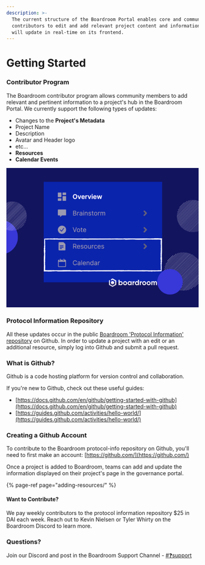 ```yaml
---
description: >-
  The current structure of the Boardroom Portal enables core and community
  contributors to edit and add relevant project content and information, which
  will update in real-time on its frontend.
---
```


# Getting Started

### Contributor Program

The Boardroom contributor program allows community members to add relevant and pertinent information to a project's hub in the Boardroom Portal. We currently  support the following types of updates:

*  Changes to the **Project's Metadata**
  * Project Name
  * Description
  * Avatar and Header logo
  * etc...
* **Resources**
* **Calendar Events**

![A Project&apos;s Navigation Sidebar on the Boardroom Portal](../.gitbook/assets/image%20%286%29.png)

### Protocol Information Repository 

All these updates occur in the public [Boardroom 'Protocol Information' repository](https://github.com/boardroom-inc/protocol-Info) on Github. In order to update a project with an edit or an additional resource, simply log into Github and submit a pull request.

### What is Github? 

Github is a code hosting platform for version control and collaboration. 

If you're new to Github, check out these useful guides: 

* [https://docs.github.com/en/github/getting-started-with-github](https://docs.github.com/en/github/getting-started-with-github)
* [https://guides.github.com/activities/hello-world/](https://guides.github.com/activities/hello-world/)

### Creating a Github Account

To contribute to the Boardroom protocol-info repository on Github, you'll need to first make an account: [https://github.com/](https://github.com/) 

Once a project is added to Boardroom, teams can add and update the information displayed on their project's page in the governance portal. 

{% page-ref page="adding-resources/" %}

#### Want to Contribute? 

We pay weekly contributors to the protocol information repository $25 in DAI each week. Reach out to Kevin Nielsen or Tyler Whirty on the Boardroom Discord to learn more. 

### Questions? 

Join our Discord and post in the Boardroom Support Channel - [\#❓support](https://discord.gg/CEZ8WfuK8s) 

